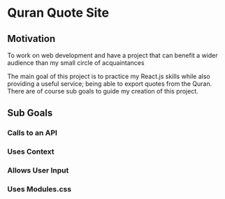 # Quran Quote Site

## Motivation

To work on web development and have a project that can benefit a wider audience than my small circle of acquaintances

The main goal of this project is to practice my React.js skills while also providing a useful service; being able to export quotes from the Quran. There are of course sub goals to guide my creation of this project.

## Sub Goals

### Calls to an API

### Uses Context

### Allows User Input

### Uses Modules.css

